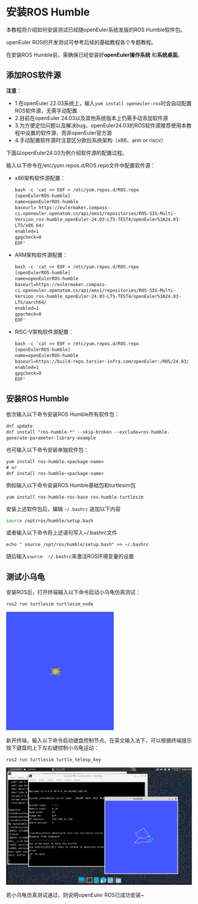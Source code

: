 # 安装ROS Humble

本教程将介绍如何安装测试已经随openEuler系统发版的ROS Humble软件包。

openEuler ROS的开发测试可参考后续的基础教程各个专题教程。

在安装ROS Humble前，需确保已经安装好**openEuler操作系统** 和**系统桌面**。

## 添加ROS软件源

**注意**：

- 1.在openEuler 22.03系统上，输入`yum install openeuler-ros`时会自动配置ROS软件源，无需手动配置
- 2.目前在openEuler 24.03以及其他系统版本上仍需手动添加软件源
- 3.为方便定位问题以及解决bug，openEuler24.03的ROS软件源推荐使用本教程中设置的软件源，而非openEuler官方源
- 4.手动配置软件源时注意区分欧拉系统架构（x86、arm or riscv）

下面以openEuler24.03为例介绍软件源的配置过程。

输入以下命令在/etc/yum.repos.d/ROS.repo文件中配置软件源：

- x86架构软件源配置：

  ```
  bash -c 'cat << EOF > /etc/yum.repos.d/ROS.repo
  [openEulerROS-humble]
  name=openEulerROS-humble
  baseurl= https://eulermaker.compass-ci.openeuler.openatom.cn/api/ems1/repositories/ROS-SIG-Multi-Version_ros-humble_openEuler-24.03-LTS-TEST4/openEuler%3A24.03-LTS/x86_64/
  enabled=1
  gpgcheck=0
  EOF'
  ```


- ARM架构软件源配置：

  ```
  bash -c 'cat << EOF > /etc/yum.repos.d/ROS.repo
  [openEulerROS-humble]
  name=openEulerROS-humble
  baseurl=https://eulermaker.compass-ci.openeuler.openatom.cn/api/ems1/repositories/ROS-SIG-Multi-Version_ros-humble_openEuler-24.03-LTS-TEST4/openEuler%3A24.03-LTS/aarch64/
  enabled=1
  gpgcheck=0
  EOF'
  ```


- RISC-V架构软件源配置：

  ```
  bash -c 'cat << EOF > /etc/yum.repos.d/ROS.repo
  [openEulerROS-humble]
  name=openEulerROS-humble
  baseurl=https://build-repo.tarsier-infra.com/openEuler:/ROS/24.03/
  enabled=1
  gpgcheck=0
  EOF'
  ```

## 安装ROS Humble

依次输入以下命令安装ROS Humble所有软件包：

```
dnf update
dnf install "ros-humble-*" --skip-broken --exclude=ros-humble-generate-parameter-library-example
```

也可输入以下命令安装单独软件包：

```
yum install ros-humble-<package-name>
# or
dnf install ros-humble-<package-name>
```

例如输入以下命令安装ROS Humble基础包和turtlesim包

```
yum install ros-humble-ros-base ros-humble-turtlesim
```

安装上述软件包后，编辑 `~/.bashrc` 追加以下内容

```bash
source /opt/ros/humble/setup.bash
```

或者输入以下命令将上述语句写入~/.bashrc文件

```
echo " source /opt/ros/humble/setup.bash" >> ~/.bashrc 
```

随后输入`source  ~/.bashrc`来激活ROS环境变量的设置

## 测试小乌龟

安装ROS后，打开终端输入以下命令启动小乌龟仿真测试：

```
ros2 run turtlesim turtlesim_node
```

![img_44.png](image/turtle1.png)

新开终端，输入以下命令启动键盘控制节点，在英文输入法下，可以根据终端提示按下键盘的上下左右键控制小乌龟运动：

```
ros2 run turtlesim turtle_teleop_key
```

![img_44.png](image/turtle2.png)

若小乌龟仿真测试通过，则说明openEuler ROS已成功安装~
